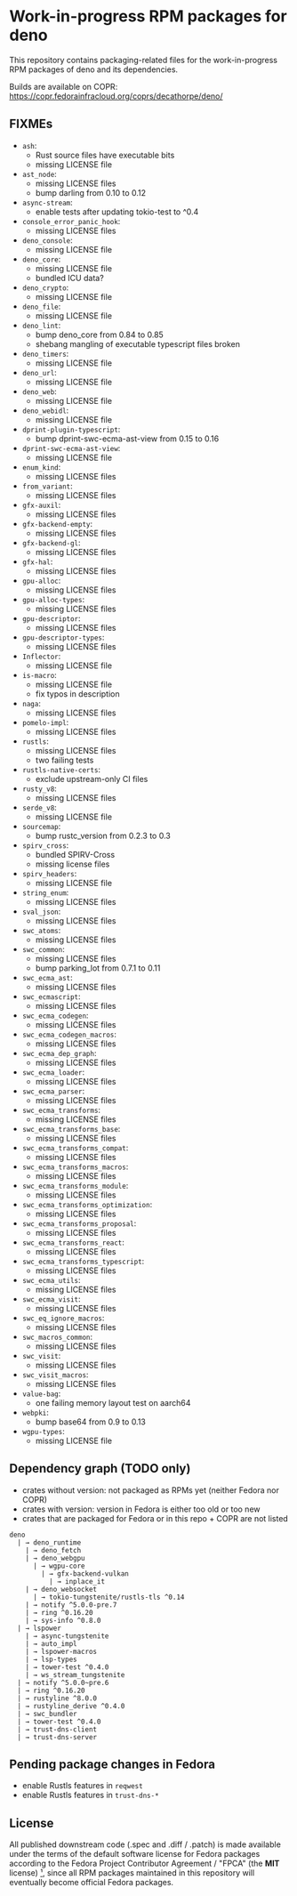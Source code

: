 # Work-in-progress RPM packages for deno

This repository contains packaging-related files for the work-in-progress
RPM packages of deno and its dependencies.

Builds are available on COPR: <https://copr.fedorainfracloud.org/coprs/decathorpe/deno/>

## FIXMEs

- `ash`:
  - Rust source files have executable bits
  - missing LICENSE file
- `ast_node`:
  - missing LICENSE files
  - bump darling from 0.10 to 0.12
- `async-stream`:
  - enable tests after updating tokio-test to ^0.4
- `console_error_panic_hook`:
  - missing LICENSE files
- `deno_console`:
  - missing LICENSE file
- `deno_core`:
  - missing LICENSE file
  - bundled ICU data?
- `deno_crypto`:
  - missing LICENSE file
- `deno_file`:
  - missing LICENSE file
- `deno_lint`:
  - bump deno_core from 0.84 to 0.85
  - shebang mangling of executable typescript files broken
- `deno_timers`:
  - missing LICENSE file
- `deno_url`:
  - missing LICENSE file
- `deno_web`:
  - missing LICENSE file
- `deno_webidl`:
  - missing LICENSE file
- `dprint-plugin-typescript`:
  - bump dprint-swc-ecma-ast-view from 0.15 to 0.16
- `dprint-swc-ecma-ast-view`:
  - missing LICENSE file
- `enum_kind`:
  - missing LICENSE files
- `from_variant`:
  - missing LICENSE files
- `gfx-auxil`:
  - missing LICENSE files
- `gfx-backend-empty`:
  - missing LICENSE files
- `gfx-backend-gl`:
  - missing LICENSE files
- `gfx-hal`:
  - missing LICENSE files
- `gpu-alloc`:
  - missing LICENSE files
- `gpu-alloc-types`:
  - missing LICENSE files
- `gpu-descriptor`:
  - missing LICENSE files
- `gpu-descriptor-types`:
  - missing LICENSE files
- `Inflector`:
  - missing LICENSE file
- `is-macro`:
  - missing LICENSE file
  - fix typos in description
- `naga`:
  - missing LICENSE files
- `pomelo-impl`:
  - missing LICENSE files
- `rustls`:
  - missing LICENSE files
  - two failing tests
- `rustls-native-certs`:
  - exclude upstream-only CI files
- `rusty_v8`:
  - missing LICENSE files
- `serde_v8`:
  - missing LICENSE file
- `sourcemap`:
  - bump rustc_version from 0.2.3 to 0.3
- `spirv_cross`:
  - bundled SPIRV-Cross
  - missing license files
- `spirv_headers`:
  - missing LICENSE file
- `string_enum`:
  - missing LICENSE files
- `sval_json`:
  - missing LICENSE files
- `swc_atoms`:
  - missing LICENSE files
- `swc_common`:
  - missing LICENSE files
  - bump parking_lot from 0.7.1 to 0.11
- `swc_ecma_ast`:
  - missing LICENSE files
- `swc_ecmascript`:
  - missing LICENSE files
- `swc_ecma_codegen`:
  - missing LICENSE files
- `swc_ecma_codegen_macros`:
  - missing LICENSE files
- `swc_ecma_dep_graph`:
  - missing LICENSE files
- `swc_ecma_loader`:
  - missing LICENSE files
- `swc_ecma_parser`:
  - missing LICENSE files
- `swc_ecma_transforms`:
  - missing LICENSE files
- `swc_ecma_transforms_base`:
  - missing LICENSE files
- `swc_ecma_transforms_compat`:
  - missing LICENSE files
- `swc_ecma_transforms_macros`:
  - missing LICENSE files
- `swc_ecma_transforms_module`:
  - missing LICENSE files
- `swc_ecma_transforms_optimization`:
  - missing LICENSE files
- `swc_ecma_transforms_proposal`:
  - missing LICENSE files
- `swc_ecma_transforms_react`:
  - missing LICENSE files
- `swc_ecma_transforms_typescript`:
  - missing LICENSE files
- `swc_ecma_utils`:
  - missing LICENSE files
- `swc_ecma_visit`:
  - missing LICENSE files
- `swc_eq_ignore_macros`:
  - missing LICENSE files
- `swc_macros_common`:
  - missing LICENSE files
- `swc_visit`:
  - missing LICENSE files
- `swc_visit_macros`:
  - missing LICENSE files
- `value-bag`:
  - one failing memory layout test on aarch64
- `webpki`:
  - bump base64 from 0.9 to 0.13
- `wgpu-types`:
  - missing LICENSE file

## Dependency graph (TODO only)

- crates without version: not packaged as RPMs yet (neither Fedora nor COPR)
- crates with version: version in Fedora is either too old or too new
- crates that are packaged for Fedora or in this repo + COPR are not listed

```
deno
  | → deno_runtime
    | → deno_fetch
    | → deno_webgpu
      | → wgpu-core
        | → gfx-backend-vulkan
          | → inplace_it
    | → deno_websocket
      | → tokio-tungstenite/rustls-tls ^0.14
    | → notify ^5.0.0-pre.7
    | → ring ^0.16.20
    | → sys-info ^0.8.0
  | → lspower
    | → async-tungstenite
    | → auto_impl
    | → lspower-macros
    | → lsp-types
    | → tower-test ^0.4.0
    | → ws_stream_tungstenite
  | → notify ^5.0.0~pre.6
  | → ring ^0.16.20
  | → rustyline ^8.0.0
  | → rustyline_derive ^0.4.0
  | → swc_bundler
  | → tower-test ^0.4.0
  | → trust-dns-client
  | → trust-dns-server
```

## Pending package changes in Fedora

- enable Rustls features in `reqwest`
- enable Rustls features in `trust-dns-*`

## License

All published downstream code (.spec and .diff / .patch) is made available
under the terms of the default software license for Fedora packages according
to the Fedora Project Contributor Agreement / "FPCA" (the **MIT** license) [¹],
since all RPM packages maintained in this repository will eventually become
official Fedora packages.

[¹]: https://fedoraproject.org/wiki/Legal:Fedora_Project_Contributor_Agreement

